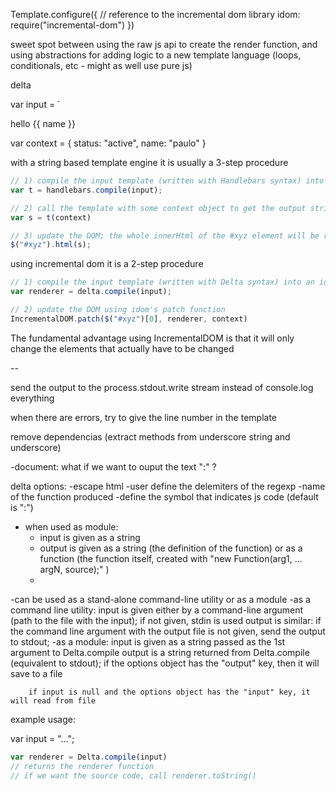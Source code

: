 Template.configure({
    // reference to the incremental dom library
    idom: require("incremental-dom")
})


sweet spot between using the raw js api to create the render function, and using abstractions for adding logic to a new template language (loops, conditionals, etc - might as well use pure js)

delta 


var input = `
<div class={{ status }}>
    hello {{ name }}
</div>


var context = {
    status: "active",
    name: "paulo"
}

with a string based template engine it is usually a 3-step procedure

```js
// 1) compile the input template (written with Handlebars syntax) into a template function:
var t = handlebars.compile(input);

// 2) call the template with some context object to get the output string (the final html string)
var s = t(context)

// 3) update the DOM; the whole innerHtml of the #xyz element will be replaced, even if we are just changing a little part of it;
$("#xyz").html(s);
```

using incremental dom it is a 2-step procedure
```js
// 1) compile the input template (written with Delta syntax) into an idom renderer function
var renderer = delta.compile(input);

// 2) update the DOM using idom's patch function
IncrementalDOM.patch($("#xyz")[0], renderer, context)
```

The fundamental advantage using IncrementalDOM is that it will only change the elements that actually have to be changed

--


send the output to the process.stdout.write stream instead of console.log everything

when there are errors, try to give the line number in the template

remove dependencias (extract methods from underscore string and underscore)

-document: what if we want to ouput the text ":" ?

delta options:
    -escape html
    -user define the delemiters of the regexp
    -name of the function produced 
    -define the symbol that indicates js code (default is ":")


- when used as module:
    + input is given as a string
    + output is given as a string (the definition of the function) or as a function (the function itself, created with "new Function(arg1, ... argN, source);" )
    + 
-can be used as a stand-alone command-line utility or as a module
    -as a command line utility: 
        input is given either by a command-line argument (path to the file with the input); if not given, stdin is used
        output is similar: if the command line argument with the output file is not given, send the output to stdout; 
    -as a module:
        input is given as a string passed as the 1st argument to Delta.compile
        output is a string returned from Delta.compile (equivalent to stdout); if the options object has the "output" key, then it will save to a file

        if input is null and the options object has the "input" key, it will read from file

example usage:


var input = "...";

```js
var renderer = Delta.compile(input)
// returns the renderer function
// if we want the source code, call renderer.toString()
```

